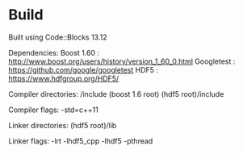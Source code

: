 Build
=====

Built using Code::Blocks 13.12

Dependencies:
Boost 1.60 : http://www.boost.org/users/history/version_1_60_0.html
Googletest : https://github.com/google/googletest
HDF5 : https://www.hdfgroup.org/HDF5/

Compiler directories:
/include
(boost 1.6 root)
(hdf5 root)/include

Compiler flags:
-std=c++11

Linker directories:
(hdf5 root)/lib

Linker flags:
-lrt
-lhdf5_cpp
-lhdf5
-pthread
